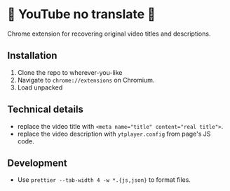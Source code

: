 # 🚫 YouTube no translate 🚫

Chrome extension for recovering original video titles and descriptions.

## Installation

1. Clone the repo to wherever-you-like
2. Navigate to `chrome://extensions` on Chromium.
3. Load unpacked

## Technical details

- replace the video title with `<meta name="title" content="real title">`.
- replace the video description with `ytplayer.config` from page's JS code.

## Development

- Use `prettier --tab-width 4 -w *.{js,json}` to format files.
